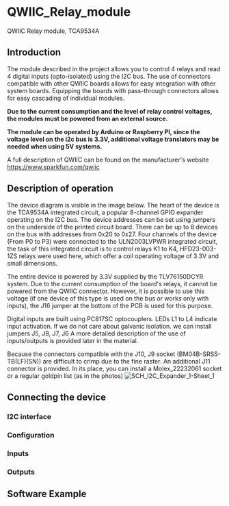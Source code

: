 # QWIIC_Relay_module
QWIIC Relay module, TCA9534A
## Introduction
The module described in the project allows you to control 4 relays and read 4 digital inputs (opto-isolated) using the I2C bus. The use of connectors compatible with other QWIIC boards allows for easy integration with other system boards. Equipping the boards with pass-through connectors allows for easy cascading of individual modules. 

**Due to the current consumption and the level of relay control voltages, the modules must be powered from an external source.**

**The module can be operated by Arduino or Raspberry PI, since the voltage level on the i2c bus is 3.3V, additional voltage translators may be needed when using 5V systems.**

A full description of QWIIC can be found on the manufacturer's website https://www.sparkfun.com/qwiic

## Description of operation
The device diagram is visible in the image below. The heart of the device is the TCA9534A integrated circuit, a popular 8-channel GPIO expander operating on the I2C bus. The device addresses can be set using jumpers on the underside of the printed circuit board. There can be up to 8 devices on the bus with addresses from 0x20 to 0x27. Four channels of the device (From P0 to P3) were connected to the ULN2003LVPWR integrated circuit, the task of this integrated circuit is to control relays K1 to K4, HFD23-003-1ZS relays were used here, which offer a coil operating voltage of 3.3V and small dimensions.

The entire device is powered by 3.3V supplied by the TLV76150DCYR system. Due to the current consumption of the board's relays, it cannot be powered from the QWIIC connector. However, it is possible to use this voltage (if one device of this type is used on the bus or works only with inputs), the J16 jumper at the bottom of the PCB is used for this purpose.


Digital inputs are built using PC817SC optocouplers. LEDs L1 to L4 indicate input activation. If we do not care about galvanic isolation. we can install jumpers J5, J8, J7, J6
A more detailed description of the use of inputs/outputs is provided later in the material. 

Because the connectors compatible with the J10, J9 socket (BM04B-SRSS-TB(LF)(SN)) are difficult to crimp due to the fine raster. An additional J11 connector is provided. In its place, you can install a Molex_22232061 socket or a regular goldpin list (as in the photos)
![SCH_I2C_Expander_1-Sheet_1](https://github.com/user-attachments/assets/cec7471b-dee0-4159-924e-d8eba222154f)

## Connecting the device
### I2C interface
### Configuration
### Inputs
### Outputs

## Software Example
